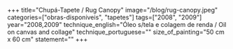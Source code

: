 +++
title="Chupá-Tapete / Rug Canopy"
image="/blog/rug-canopy.jpeg"
categories=["obras-disponiveis", "tapetes"]
tags=["2008", "2009"]
year="2008,2009"
technique_english="Óleo s/tela e colagem de renda / Oil on canvas and collage"
technique_portuguese=""
size_of_painting="50 cm x 60 cm"
statement=""
+++
